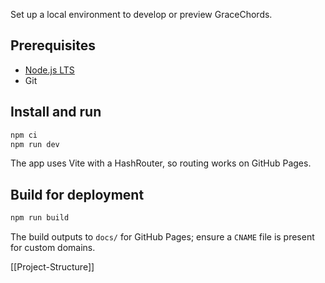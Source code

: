 Set up a local environment to develop or preview GraceChords.

## Prerequisites
- [Node.js LTS](https://nodejs.org/)
- Git

## Install and run
```bash
npm ci
npm run dev
```
The app uses Vite with a HashRouter, so routing works on GitHub Pages.

## Build for deployment
```bash
npm run build
```
The build outputs to `docs/` for GitHub Pages; ensure a `CNAME` file is present for custom domains.

[[Project-Structure]]
